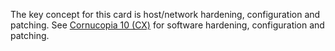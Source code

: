 The key concept for this card is host/network hardening, configuration and patching. See [Cornucopia 10 (CX)](/cards/CX 'Cornucopia 10 (CX)[internal]') for software hardening, configuration and patching.
